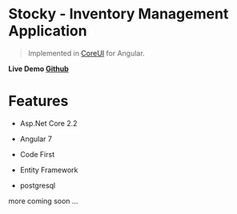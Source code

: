 # Stocky - Inventory Management Application

> Implemented in [CoreUI](https://coreui.io/) for Angular.

<strong>Live Demo <a href="https://waqargpgc.github.io/StockyApp//"> Github </a></strong>  

# Features
- Asp.Net Core 2.2

- Angular 7

- Code First

- Entity Framework

- postgresql

  

 more coming soon ...




